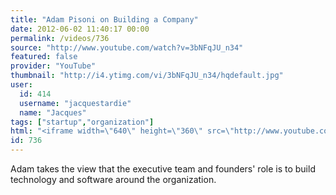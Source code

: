 ```yaml
---
title: "Adam Pisoni on Building a Company"
date: 2012-06-02 11:40:17 00:00
permalink: /videos/736
source: "http://www.youtube.com/watch?v=3bNFqJU_n34"
featured: false
provider: "YouTube"
thumbnail: "http://i4.ytimg.com/vi/3bNFqJU_n34/hqdefault.jpg"
user:
  id: 414
  username: "jacquestardie"
  name: "Jacques"
tags: ["startup","organization"]
html: "<iframe width=\"640\" height=\"360\" src=\"http://www.youtube.com/embed/3bNFqJU_n34?wmode=transparent&fs=1&feature=oembed\" frameborder=\"0\" allowfullscreen></iframe>"
id: 736
---
```


Adam takes the view that the executive team and founders' role is to build technology and software around the organization.